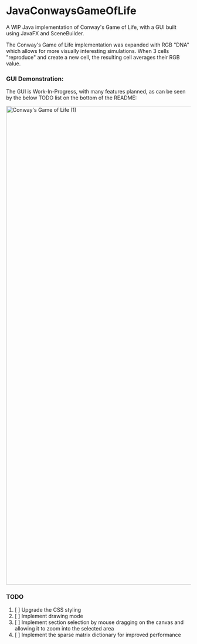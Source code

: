 # JavaConwaysGameOfLife
A WIP Java implementation of Conway's Game of Life, with a GUI built using JavaFX and SceneBuilder.

The Conway's Game of Life implementation was expanded with RGB "DNA" which allows for more visually interesting simulations. When 3 cells "reproduce" and create a new cell, the resulting cell averages their RGB value.



### GUI Demonstration: 
The GUI is Work-In-Progress, with many features planned, as can be seen by the below TODO list on the bottom of the README:

<img width="1302" alt="Conway's Game of Life (1)" src="https://user-images.githubusercontent.com/72285578/159761336-9b8b1af6-b03f-4aca-a504-6d8425795732.png">

### TODO
1) [ ] Upgrade the CSS styling
2) [ ] Implement drawing mode
3) [ ] Implement section selection by mouse dragging on the canvas and allowing it to zoom into the selected area
4) [ ] Implement the sparse matrix dictionary for improved performance
